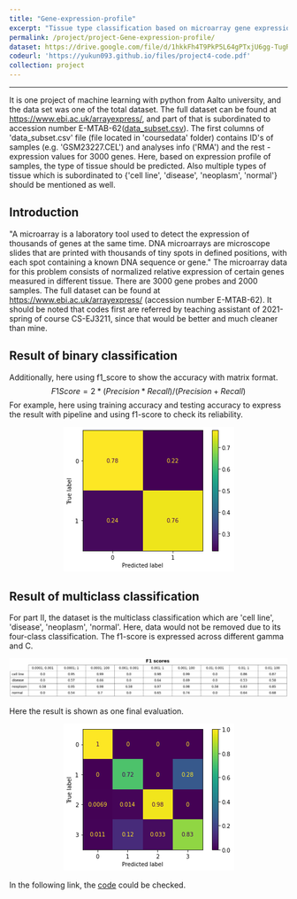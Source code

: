 ```yaml
---
title: "Gene-expression-profile"
excerpt: "Tissue type classification based on microarray gene expression profiles<br/><img src='/images/DNA-Microarray.png'>"
permalink: /project/project-Gene-expression-profile/
dataset: https://drive.google.com/file/d/1hkkFh4T9PkP5L64gPTxjU6gg-TugRYcR/view?usp=sharing
codeurl: 'https://yukun093.github.io/files/project4-code.pdf'
collection: project
---
```


------

It is one project of machine learning with python from Aalto university, and the data set was one of the total dataset. The full dataset can be found at https://www.ebi.ac.uk/arrayexpress/, and part of that is subordinated to accession number E-MTAB-62([data_subset.csv](https://drive.google.com/file/d/1hkkFh4T9PkP5L64gPTxjU6gg-TugRYcR/view?usp=sharing)). The first columns of 'data_subset.csv' file (file located in 'coursedata' folder) contains ID's of samples (e.g. 'GSM23227.CEL') and analyses info ('RMA') and the rest - expression values for 3000 genes. Here, based on expression profile of samples, the type of tissue should be predicted. Also multiple types of tissue which is subordinated to {'cell line', 'disease', 'neoplasm', 'normal'} should be mentioned as well.

## Introduction

"A microarray is a laboratory tool used to detect the expression of thousands of genes at the same time. DNA microarrays are microscope slides that are printed with thousands of tiny spots in defined positions, with each spot containing a known DNA sequence or gene." The microarray data for this problem consists of normalized relative expression of certain genes measured in different tissue. There are 3000 gene probes and 2000 samples. The full dataset can be found at https://www.ebi.ac.uk/arrayexpress/ (accession number E-MTAB-62). It should be noted that codes first are referred by teaching assistant of 2021-spring of course CS-EJ3211, since that would be better and much cleaner than mine.

## Result of binary classification

Additionally, here using f1_score to show the accuracy with matrix format.
$$
F1 Score = 2 * (Precision * Recall) / (Precision + Recall)
$$
For example, here using training accuracy and testing accuracy to express the result with pipeline and using f1-score to check its reliability.

<div align=center><img src='/images/binary-classification.png'></div>

## Result of multiclass classification

For part II, the dataset is the multiclass classification which are 'cell line', 'disease', 'neoplasm', 'normal'. Here, data would not be removed due to its four-class classification. The f1-score is expressed across different gamma and C.

<div align=center><img src='/images/scores-for-test-set.png'></div>

Here the result is shown as one final evaluation.

<div align=center><img src='/images/final-evaluation.png'></div>

In the following link, the [code](https://yukun093.github.io/files/project4-code.pdf) could be checked.